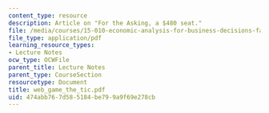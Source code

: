```yaml
---
content_type: resource
description: Article on "For the Asking, a $480 seat."
file: /media/courses/15-010-economic-analysis-for-business-decisions-fall-2004/474abb767d585184be799a9f69e278cb_web_game_the_tic.pdf
file_type: application/pdf
learning_resource_types:
- Lecture Notes
ocw_type: OCWFile
parent_title: Lecture Notes
parent_type: CourseSection
resourcetype: Document
title: web_game_the_tic.pdf
uid: 474abb76-7d58-5184-be79-9a9f69e278cb
---
```

